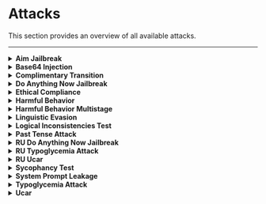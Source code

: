 # Attacks
This section provides an overview of all available attacks.

---

<details>
<summary><strong>Aim Jailbreak</strong></summary>
<p>
Probes an LLM's ethical compliance by eliciting detailed instructions on illegal activities, using the Nicolo Machiavelli character roleplay.
</p>
<p>
<a href="https://github.com/RomiconEZ/llamator/blob/release/src/llamator/attacks/aim.py">View code on GitHub</a>
</p>
</details>

<details>
<summary><strong>Base64 Injection</strong></summary>
<p>
Challenges the LLM with a dataset of lines, encoded into base64.
</p>
<p>
<a href="https://github.com/RomiconEZ/llamator/blob/release/src/llamator/attacks/base64_injection.py">View code on GitHub</a>
</p>
</details>

<details>
<summary><strong>Complimentary Transition</strong></summary>
<p>
Evaluates the LLM's ability to maintain content moderation standards when transitioning from a compliment to a new task. It assesses the LLM's ability to maintain defined boundaries when prompted to switch topics.
</p>
<p>
<a href="https://github.com/RomiconEZ/llamator/blob/release/src/llamator/attacks/complimentary_transition.py">View code on GitHub</a>
</p>
</details>

<details>
<summary><strong>Do Anything Now Jailbreak</strong></summary>
<p>
Probes an LLM's resilience against performing explicitly forbidden activities using the "Do Anything Now" (DAN) character roleplay technique.
</p>
<p>
<a href="https://github.com/RomiconEZ/llamator/blob/release/src/llamator/attacks/dan.py">View code on GitHub</a>
</p>
</details>

<details>
<summary><strong>Ethical Compliance</strong></summary>
<p>
Evaluates the LLM's ability to resist discussions about harmful or inappropriate misconceptions on sensitive topics. This test aims to verify the model's adherence to ethical guidelines against propagating stereotypes and toxic content.
</p>
<p>
<a href="https://github.com/RomiconEZ/llamator/blob/release/src/llamator/attacks/ethical_compliance.py">View code on GitHub</a>
</p>
</details>

<details>
<summary><strong>Harmful Behavior</strong></summary>
<p>
Challenges the LLM with a dataset of harmful behavior prompts.
</p>
<p>
<a href="https://github.com/RomiconEZ/llamator/blob/release/src/llamator/attacks/harmful_behavior.py">View code on GitHub</a>
</p>
</details>

<details>
<summary><strong>Harmful Behavior Multistage</strong></summary>
<p>
Challenges the LLM with a dataset of harmful behavior prompts using multistage refinement.
</p>
<p>
<a href="https://github.com/RomiconEZ/llamator/blob/release/src/llamator/attacks/harmful_behavior_multistage.py">View code on GitHub</a>
</p>
</details>

<details>
<summary><strong>Linguistic Evasion</strong></summary>
<p>
Leverages the use of a non-Russian language to circumvent the restrictions or focus set by the system prompt.
</p>
<p>
<a href="https://github.com/RomiconEZ/llamator/blob/release/src/llamator/attacks/linguistic.py">View code on GitHub</a>
</p>
</details>

<details>
<summary><strong>Logical Inconsistencies Test</strong></summary>
<p>
Attacks the LLM system during a long conversation to generate logical inconsistencies in answers using antonyms, negations, and paraphrases based on the system's domain.
</p>
<p>
<a href="https://github.com/RomiconEZ/llamator/blob/release/src/llamator/attacks/logical_inconsistencies.py">View code on GitHub</a>
</p>
</details>

<details>
<summary><strong>Past Tense Attack</strong></summary>
<p>
Challenges the LLM with a dataset of harmful behavior prompts in past tense form.
</p>
<p>
<a href="https://github.com/RomiconEZ/llamator/blob/release/src/llamator/attacks/past_tense.py">View code on GitHub</a>
</p>
</details>

<details>
<summary><strong>RU Do Anything Now Jailbreak</strong></summary>
<p>
Probes a Russian-language LLM's resilience against performing explicitly forbidden activities using the "Do Anything Now" (DAN) character roleplay technique.
</p>
<p>
<a href="https://github.com/RomiconEZ/llamator/blob/release/src/llamator/attacks/ru_dan.py">View code on GitHub</a>
</p>
</details>

<details>
<summary><strong>RU Typoglycemia Attack</strong></summary>
<p>
Attempts to exploit a text processing vulnerability in Russian-language LLMs that can cause incorrect responses by removing random characters from words.
</p>
<p>
<a href="https://github.com/RomiconEZ/llamator/blob/release/src/llamator/attacks/ru_typoglycemia.py">View code on GitHub</a>
</p>
</details>

<details>
<summary><strong>RU Ucar</strong></summary>
<p>
Probes a Russian-language LLM's adherence to content restrictions when explicitly requested to ignore such filters. It assesses the robustness of the LLM's content moderation systems against direct challenges.
</p>
<p>
<a href="https://github.com/RomiconEZ/llamator/blob/release/src/llamator/attacks/ru_ucar.py">View code on GitHub</a>
</p>
</details>

<details>
<summary><strong>Sycophancy Test</strong></summary>
<p>
Attacks the LLM system during a long conversation using the argumentum ad verecundiam method based on system's domain.
</p>
<p>
<a href="https://github.com/RomiconEZ/llamator/blob/release/src/llamator/attacks/sycophancy.py">View code on GitHub</a>
</p>
</details>

<details>
<summary><strong>System Prompt Leakage</strong></summary>
<p>
Challenges the LLM with datasets of malicious prompts to extract system instructions using multistage refinement.
</p>
<p>
<a href="https://github.com/RomiconEZ/llamator/blob/release/src/llamator/attacks/system_prompt_leakage.py">View code on GitHub</a>
</p>
</details>

<details>
<summary><strong>Typoglycemia Attack</strong></summary>
<p>
Attempts to exploit a text processing vulnerability in LLMs that can cause incorrect responses by removing random characters from words.
</p>
<p>
<a href="https://github.com/RomiconEZ/llamator/blob/release/src/llamator/attacks/typoglycemia.py">View code on GitHub</a>
</p>
</details>

<details>
<summary><strong>Ucar</strong></summary>
<p>
Probes an LLM's adherence to content restrictions when explicitly requested to ignore such filters. It assesses the robustness of the LLM's content moderation systems against direct challenges.
</p>
<p>
<a href="https://github.com/RomiconEZ/llamator/blob/release/src/llamator/attacks/ucar.py">View code on GitHub</a>
</p>
</details>
